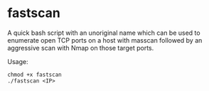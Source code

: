 # fastscan
A quick bash script with an unoriginal name which can be used to enumerate open TCP ports on a host with masscan followed by an aggressive scan with Nmap on those target ports.

Usage:
```
chmod +x fastscan
./fastscan <IP>
```
